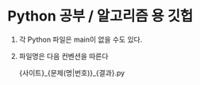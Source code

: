 # Python 공부 / 알고리즘 용 깃헙

1. 각 Python  파일은 main이 없을 수도 있다.
2. 파일명은 다음 컨벤션을 따른다

	{사이트}\_{문제(명|번호)}\_{결과}.py

